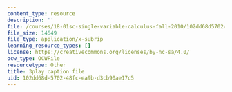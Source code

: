 ```yaml
---
content_type: resource
description: ''
file: /courses/18-01sc-single-variable-calculus-fall-2010/102dd68d570248fcea9bd3cb90ae17c5_21789.srt
file_size: 14649
file_type: application/x-subrip
learning_resource_types: []
license: https://creativecommons.org/licenses/by-nc-sa/4.0/
ocw_type: OCWFile
resourcetype: Other
title: 3play caption file
uid: 102dd68d-5702-48fc-ea9b-d3cb90ae17c5
---
```

